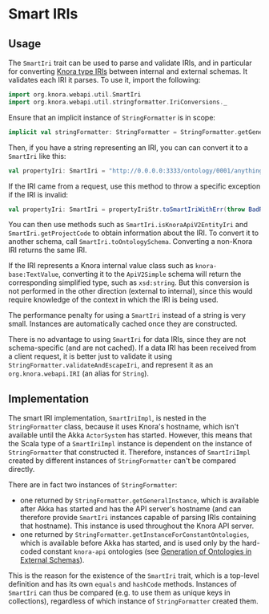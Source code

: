 <!---
Copyright © 2015-2019 the contributors (see Contributors.md).

This file is part of Knora.

Knora is free software: you can redistribute it and/or modify
it under the terms of the GNU Affero General Public License as published
by the Free Software Foundation, either version 3 of the License, or
(at your option) any later version.

Knora is distributed in the hope that it will be useful,
but WITHOUT ANY WARRANTY; without even the implied warranty of
MERCHANTABILITY or FITNESS FOR A PARTICULAR PURPOSE.  See the
GNU Affero General Public License for more details.

You should have received a copy of the GNU Affero General Public
License along with Knora.  If not, see <http://www.gnu.org/licenses/>.
-->

# Smart IRIs

## Usage

The `SmartIri` trait can be used to parse and validate IRIs, and in
particular for converting [Knora type IRIs](../../../03-apis/api-v2/knora-iris.md)
between internal and external schemas. It validates each IRI it parses. To use it,
import the following:

```scala
import org.knora.webapi.util.SmartIri
import org.knora.webapi.util.stringformatter.IriConversions._
```

Ensure that an implicit instance of `StringFormatter` is in scope:

```scala
implicit val stringFormatter: StringFormatter = StringFormatter.getGeneralInstance
```

Then, if you have a string representing an IRI, you can can convert
it to a `SmartIri` like this:

```scala
val propertyIri: SmartIri = "http://0.0.0.0:3333/ontology/0001/anything/v2#hasInteger".toSmartIri
````
If the IRI came from a request, use this method to throw a specific
exception if the IRI is invalid:

```scala
val propertyIri: SmartIri = propertyIriStr.toSmartIriWithErr(throw BadRequestException(s"Invalid property IRI: <$propertyIriStr>"))
```

You can then use methods such as `SmartIri.isKnoraApiV2EntityIri` and
`SmartIri.getProjectCode` to obtain information about the IRI. To
convert it to another schema, call `SmartIri.toOntologySchema`.
Converting a non-Knora IRI returns the same IRI.

If the IRI represents a Knora internal value class such as
`knora-base:TextValue`, converting it to the `ApiV2Simple` schema will
return the corresponding simplified type, such as `xsd:string`. But this
conversion is not performed in the other direction (external to
internal), since this would require knowledge of the context in which
the IRI is being used.

The performance penalty for using a `SmartIri` instead of a string is
very small. Instances are automatically cached once they are
constructed.

There is no advantage to using `SmartIri` for data IRIs, since they are
not schema-specific (and are not cached). If a data IRI has been
received from a client request, it is better just to validate it using
`StringFormatter.validateAndEscapeIri`, and represent it as an
`org.knora.webapi.IRI` (an alias for `String`).

## Implementation

The smart IRI implementation, `SmartIriImpl`, is nested in the
`StringFormatter` class, because it uses Knora's
hostname, which isn't available until the Akka `ActorSystem` has started.
However, this means that the Scala type of a `SmartIriImpl` instance is
dependent on the instance of `StringFormatter` that constructed it.
Therefore, instances of `SmartIriImpl` created by different instances of
`StringFormatter` can't be compared directly.

There are in fact two instances of `StringFormatter`:

- one returned by `StringFormatter.getGeneralInstance`, which is
  available after Akka has started and has the API server's hostname
  (and can therefore provide `SmartIri` instances capable of parsing
  IRIs containing that hostname). This instance is used throughout the
  Knora API server.
- one returned by `StringFormatter.getInstanceForConstantOntologies`,
  which is available before Akka has started, and is used only by the
  hard-coded constant `knora-api` ontologies (see
  [Generation of Ontologies in External Schemas](ontology-schemas.md#generation-of-ontologies-in-external-schemas)).

This is the reason for the existence of the `SmartIri` trait, which is a
top-level definition and has its own `equals` and `hashCode` methods.
Instances of `SmartIri` can thus be compared (e.g. to use them as unique
keys in collections), regardless of which instance of `StringFormatter`
created them.
